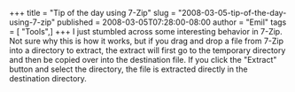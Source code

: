 +++
title = "Tip of the day using 7-Zip"
slug = "2008-03-05-tip-of-the-day-using-7-zip"
published = 2008-03-05T07:28:00-08:00
author = "Emil"
tags = [ "Tools",]
+++
I just stumbled across some interesting behavior in 7-Zip. Not sure why
this is how it works, but if you drag and drop a file from 7-Zip into a
directory to extract, the extract will first go to the temporary
directory and then be copied over into the destination file. If you
click the "Extract" button and select the directory, the file is
extracted directly in the destination directory.
